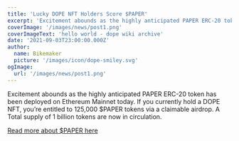 ```yaml
---
title: 'Lucky DOPE NFT Holders Score $PAPER'
excerpt: 'Excitement abounds as the highly anticipated PAPER ERC-20 token has been deployed on Ethereum Mainnet today. If you currently hold a DOPE NFT, you’re entitled to 125,000 $PAPER tokens via a claimable airdrop. A Total supply of 1 billion tokens are now in circulation.'
coverImage: '/images/news/post1.png'
coverImageText: 'hello world - dope wiki archive'
date: '2021-09-03T23:00:00.000Z'
author:
  name: Bikemaker
  picture: '/images/icon/dope-smiley.svg'
ogImage:
  url: '/images/news/post1.png'
---
```


Excitement abounds as the highly anticipated PAPER ERC-20 token has been deployed on Ethereum Mainnet today. If you currently hold a DOPE NFT, you’re entitled to 125,000 $PAPER tokens via a claimable airdrop. A Total supply of 1 billion tokens are now in circulation.

[Read more about $PAPER here](https://dope-wars.notion.site/PAPER-Token-Guide-beb98b5800404762968515b9b9aecf1e)